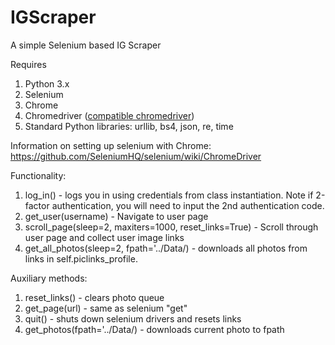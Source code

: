 # IGScraper
A simple Selenium based IG Scraper

Requires
1. Python 3.x
2. Selenium
3. Chrome
4. Chromedriver ([compatible chromedriver](https://chromedriver.chromium.org/))
5. Standard Python libraries: urllib, bs4, json, re, time

Information on setting up selenium with Chrome: https://github.com/SeleniumHQ/selenium/wiki/ChromeDriver

Functionality:
1. log_in() - logs you in using credentials from class instantiation. Note if 2-factor authentication, you will need to input the 2nd authentication code.
2. get_user(username) - Navigate to user page
3. scroll_page(sleep=2, maxiters=1000, reset_links=True) - Scroll through user page and collect user image links
4. get_all_photos(sleep=2, fpath='../Data/) - downloads all photos from links in self.piclinks_profile.

Auxiliary methods:
1. reset_links() - clears photo queue
2. get_page(url) - same as selenium "get"
3. quit() - shuts down selenium drivers and resets links
4. get_photos(fpath='../Data/) - downloads current photo to fpath
